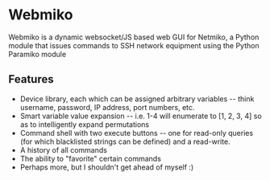 # Webmiko

Webmiko is a dynamic websocket/JS based web GUI for Netmiko, a Python module that issues commands to SSH network equipment using the Python Paramiko module

## Features
* Device library, each which can be assigned arbitrary variables -- think username, password, IP address, port numbers, etc.
* Smart variable value expansion -- i.e. 1-4 will enumerate to [1, 2, 3, 4] so as to intelligently expand permutations
* Command shell with two execute buttons -- one for read-only queries (for which blacklisted strings can be defined) and a read-write.
* A history of all commands
* The ability to "favorite" certain commands
* Perhaps more, but I shouldn't get ahead of myself :)
